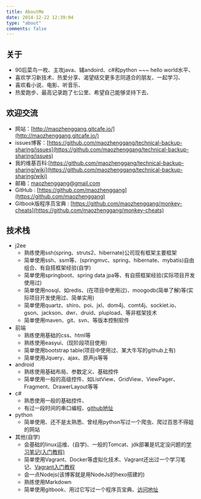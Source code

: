 ```yaml
---
title: AboutMe
date: 2014-12-22 12:39:04
type: "about"
comments: false
---
```


## 关于

* 90后菜鸟一枚、主攻java、辅andoird、c#和python ~~~ hello world水平、
* 喜欢学习新技术、热爱分享、渴望结交更多志同道合的朋友、一起学习、
* 喜欢看小说、电影、听音乐、
* 热爱跑步、最高记录跑了七公里、希望自己能够坚持下去、



## 欢迎交流

* 网站：[http://maozhenggang.gitcafe.io/](http://maozhenggang.gitcafe.io/)
* issues博客：[https://github.com/maozhenggang/technical-backup-sharing/issues](https://github.com/maozhenggang/technical-backup-sharing/issues)
* 我的维基百科:[https://github.com/maozhenggang/technical-backup-sharing/wiki](https://github.com/maozhenggang/technical-backup-sharing/wiki)
* 邮箱：[maozhenggang@gmail.com](maozhenggang@gmail.com)
* GitHub : [https://github.com/maozhenggang](https://github.com/maozhenggang)
* Gitbook版程序员宝典 : [https://github.com/maozhenggang/monkey-cheats](https://github.com/maozhenggang/monkey-cheats)


## 技术栈

* j2ee
	* 熟练使用ssh(spring、struts2、hibernate)公司现有框架主要框架
	* 简单使用ssh、ssm等、(springmvc、spring、hibernate、mybatis)自由组合、有自搭框架经验(自学)
	* 简单使用springboot、spring data jpa等、有自搭框架经验(实际项目开发使用过)
	* 简单使用nosql、如redis、(在项目中使用过)、moogodb(简单了解)等(实际项目开发使用过、简单实用)
	* 简单使用quartz、shiro、poi、jxl、dom4j、comt4j、sockiet.io、gson、jackson、dwr、druid、plupload、等非框架技术
	* 简单使用maven、git、svn、等版本控制软件
* 前端
	* 熟练使用基础的css、html等
	* 熟练使用easyui、(现阶段项目使用)
	* 简单使用bootstrap table(项目中使用过、某大牛写的github上有)
	* 简单使用Jquery、ajax、原声js等等
* android
	* 熟练使用基础布局、参数定义、基础控件
	* 简单使用一般的高级控件、如ListView、GridView、ViewPager、Fragment、DrawerLayout等等
* c#
	* 熟悉使用一般的基础控件、
	* 有过一段时间的串口编程、[github地址](https://github.com/maozhenggang/comport-debuger)
* python
	* 简单使用、还不是太熟悉、曾经用python写过一个爬虫、爬过百思不得姐的网站
* 其他(自学)
	* 会基础的linux运维、(自学)、一般的Tomcat、jdk部署是坑定没问题的[学习笔记(入门教程)](http://maozhenggang.gitcafe.io/tags/linux/)
	* 简单使用Vagrant、Docker等虚拟化技术、Vagrant还出过一个学习笔记、[Vagrant入门教程](http://maozhenggang.gitcafe.io/tags/vagrant/)
	* 会一点Nodejs(该博客就是用NodeJs的hexo搭建的)
	* 熟练使用Markdown
	* 简单使用gitbook、用过它写过一个程序员宝典、[访问地址](https://github.com/maozhenggang/monkey-cheats)




